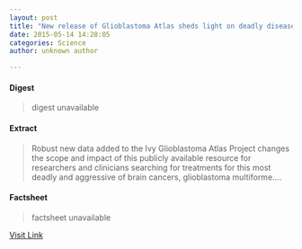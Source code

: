 ```yaml
---
layout: post
title: "New release of Glioblastoma Atlas sheds light on deadly disease"
date: 2015-05-14 14:28:05
categories: Science
author: unknown author

---
```



#### Digest
>digest unavailable

#### Extract
>Robust new data added to the Ivy Glioblastoma Atlas Project changes the scope and impact of this publicly available resource for researchers and clinicians searching for treatments for this most deadly and aggressive of brain cancers, glioblastoma multiforme....

#### Factsheet
>factsheet unavailable

[Visit Link](http://feeds.sciencedaily.com/~r/sciencedaily/~3/7fpmVGwdZuM/150514102805.htm)


